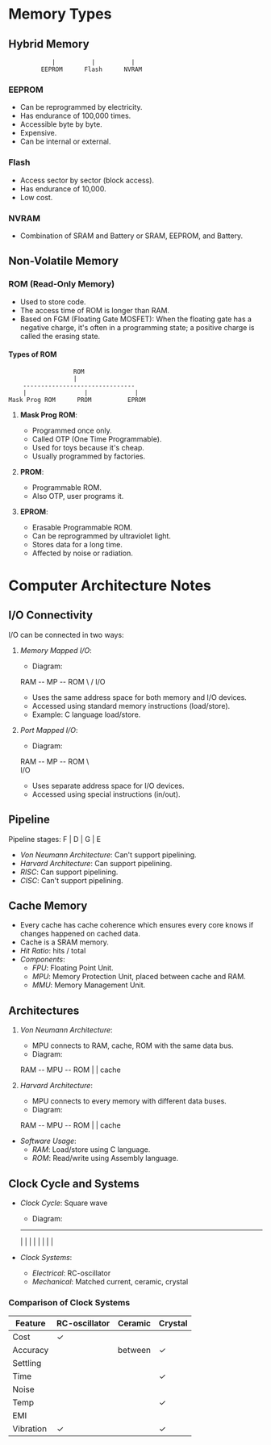 
# Memory Types

## Hybrid Memory
```
            |          |          |
         EEPROM      Flash      NVRAM
```

### EEPROM
- Can be reprogrammed by electricity.
- Has endurance of 100,000 times.
- Accessible byte by byte.
- Expensive.
- Can be internal or external.

### Flash
- Access sector by sector (block access).
- Has endurance of 10,000.
- Low cost.

### NVRAM
- Combination of SRAM and Battery or SRAM, EEPROM, and Battery.

## Non-Volatile Memory

### ROM (Read-Only Memory)
- Used to store code.
- The access time of ROM is longer than RAM.
- Based on FGM (Floating Gate MOSFET): When the floating gate has a negative charge, it's often in a programming state; a positive charge is called the erasing state.

#### Types of ROM
```
                  ROM
                  |
    -------------------------------
    |                |             |
Mask Prog ROM      PROM          EPROM
```

1. **Mask Prog ROM**:
    - Programmed once only.
    - Called OTP (One Time Programmable).
    - Used for toys because it's cheap.
    - Usually programmed by factories.

2. **PROM**:
    - Programmable ROM.
    - Also OTP, user programs it.

3. **EPROM**:
    - Erasable Programmable ROM.
    - Can be reprogrammed by ultraviolet light.
    - Stores data for a long time.
    - Affected by noise or radiation.
# Computer Architecture Notes

## I/O Connectivity

I/O can be connected in two ways:

1. *Memory Mapped I/O*:
    - Diagram:
    
    RAM -- MP -- ROM
      \       /
       I/O
    
    - Uses the same address space for both memory and I/O devices.
    - Accessed using standard memory instructions (load/store).
    - Example: C language load/store.

2. *Port Mapped I/O*:
    - Diagram:
    
    RAM -- MP -- ROM
             \     
             I/O
    
    - Uses separate address space for I/O devices.
    - Accessed using special instructions (in/out).

## Pipeline

Pipeline stages: F | D | G | E

- *Von Neumann Architecture*: Can't support pipelining.
- *Harvard Architecture*: Can support pipelining.
- *RISC*: Can support pipelining.
- *CISC*: Can't support pipelining.

## Cache Memory

- Every cache has cache coherence which ensures every core knows if changes happened on cached data.
- Cache is a SRAM memory.
- *Hit Ratio*: hits / total
- *Components*:
    - *FPU*: Floating Point Unit.
    - *MPU*: Memory Protection Unit, placed between cache and RAM.
    - *MMU*: Memory Management Unit.

## Architectures

1. *Von Neumann Architecture*:
    - MPU connects to RAM, cache, ROM with the same data bus.
    - Diagram:
    
    RAM -- MPU -- ROM
     |        |
    cache
    

2. *Harvard Architecture*:
    - MPU connects to every memory with different data buses.
    - Diagram:
    
    RAM -- MPU -- ROM
     |        |
    cache
    

- *Software Usage*:
    - *RAM*: Load/store using C language.
    - *ROM*: Read/write using Assembly language.

## Clock Cycle and Systems

- *Clock Cycle*: Square wave
    - Diagram:
    
    ___    ___
    |  |  |  |
    |  |  |  |
    

- *Clock Systems*:
    - *Electrical*: RC-oscillator
    - *Mechanical*: Matched current, ceramic, crystal

### Comparison of Clock Systems

| Feature   | RC-oscillator | Ceramic | Crystal |
|-----------|---------------|---------|---------|
| Cost      | ✓             |         |         |
| Accuracy  |               | between | ✓       |
| Settling  |               |         |         |
| Time      |               |         | ✓       |
| Noise     |               |         |         |
| Temp      |               |         | ✓       |
| EMI       |               |         |         |
| Vibration | ✓             |         | ✓       |